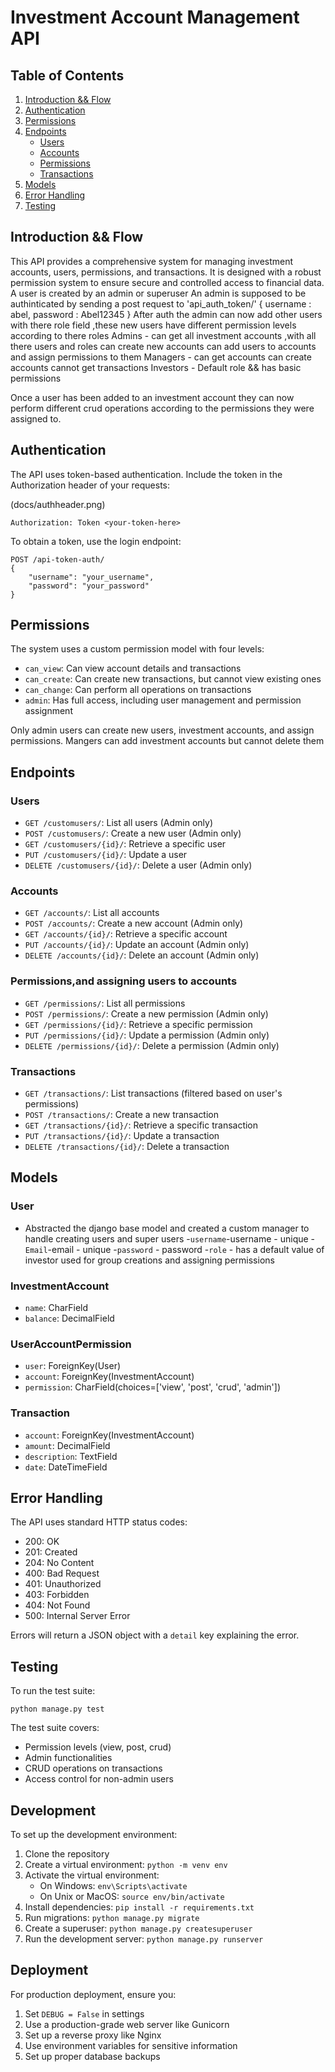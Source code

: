 # Investment Account Management API

## Table of Contents
1. [Introduction && Flow](#introduction)
2. [Authentication](#authentication)
3. [Permissions](#permissions)
4. [Endpoints](#endpoints)
   - [Users](#users)
   - [Accounts](#accounts)
   - [Permissions](#permissions-1)
   - [Transactions](#transactions)
5. [Models](#models)
6. [Error Handling](#error-handling)
7. [Testing](#testing)

## Introduction && Flow

This API provides a comprehensive system for managing investment accounts, users, permissions, and transactions. It is designed with a robust permission system to ensure secure and controlled access to financial data.
A user is created by an admin or superuser
An admin is supposed to be authinticated by sending a post request to 'api_auth_token/' 
{
   username : abel,
   password : Abel12345
}
After auth the admin can now add other users with there role field ,these new users have different permission levels according to there roles 
Admins - can get all investment accounts ,with all there users and roles 
         can create new accounts
         can add users to accounts and assign permissions to them
Managers - can get accounts
          can create accounts
          cannot get transactions
Investors - Default role && has basic permissions    

Once a user has been added to an investment account they can now perform different crud operations according to the permissions they were assigned to.

## Authentication

The API uses token-based authentication. Include the token in the Authorization header of your requests:

(docs/authheader.png)

```
Authorization: Token <your-token-here>
```

To obtain a token, use the login endpoint:

```
POST /api-token-auth/
{
    "username": "your_username",
    "password": "your_password"
}
```

## Permissions

The system uses a custom permission model with four levels:

- `can_view`: Can view account details and transactions
- `can_create`: Can create new transactions, but cannot view existing ones
- `can_change`: Can perform all operations on transactions
- `admin`: Has full access, including user management and permission assignment

Only admin users can create new users, investment accounts, and assign permissions.
Mangers can add investment accounts but cannot delete them

## Endpoints

### Users

- `GET /customusers/`: List all users (Admin only)
- `POST /customusers/`: Create a new user (Admin only)
- `GET /customusers/{id}/`: Retrieve a specific user
- `PUT /customusers/{id}/`: Update a user
- `DELETE /customusers/{id}/`: Delete a user (Admin only)

### Accounts

- `GET /accounts/`: List all accounts
- `POST /accounts/`: Create a new account (Admin only)
- `GET /accounts/{id}/`: Retrieve a specific account
- `PUT /accounts/{id}/`: Update an account (Admin only)
- `DELETE /accounts/{id}/`: Delete an account (Admin only)

### Permissions,and assigning users to accounts

- `GET /permissions/`: List all permissions
- `POST /permissions/`: Create a new permission (Admin only)
- `GET /permissions/{id}/`: Retrieve a specific permission
- `PUT /permissions/{id}/`: Update a permission (Admin only)
- `DELETE /permissions/{id}/`: Delete a permission (Admin only)

### Transactions

- `GET /transactions/`: List transactions (filtered based on user's permissions)
- `POST /transactions/`: Create a new transaction
- `GET /transactions/{id}/`: Retrieve a specific transaction
- `PUT /transactions/{id}/`: Update a transaction
- `DELETE /transactions/{id}/`: Delete a transaction

## Models

### User
- Abstracted the django base model and created a custom manager to handle creating users and super users
-`username`-username - unique
-`Email`-email - unique
-`password` - password
-`role` - has a default value of investor used for group creations and assigning permissions
### InvestmentAccount
- `name`: CharField
- `balance`: DecimalField

### UserAccountPermission
- `user`: ForeignKey(User)
- `account`: ForeignKey(InvestmentAccount)
- `permission`: CharField(choices=['view', 'post', 'crud', 'admin'])

### Transaction
- `account`: ForeignKey(InvestmentAccount)
- `amount`: DecimalField
- `description`: TextField
- `date`: DateTimeField

## Error Handling

The API uses standard HTTP status codes:

- 200: OK
- 201: Created
- 204: No Content
- 400: Bad Request
- 401: Unauthorized
- 403: Forbidden
- 404: Not Found
- 500: Internal Server Error

Errors will return a JSON object with a `detail` key explaining the error.

## Testing

To run the test suite:

```
python manage.py test
```

The test suite covers:
- Permission levels (view, post, crud)
- Admin functionalities
- CRUD operations on transactions
- Access control for non-admin users

## Development

To set up the development environment:

1. Clone the repository
2. Create a virtual environment: `python -m venv env`
3. Activate the virtual environment:
   - On Windows: `env\Scripts\activate`
   - On Unix or MacOS: `source env/bin/activate`
4. Install dependencies: `pip install -r requirements.txt`
5. Run migrations: `python manage.py migrate`
6. Create a superuser: `python manage.py createsuperuser`
7. Run the development server: `python manage.py runserver`

## Deployment

For production deployment, ensure you:
1. Set `DEBUG = False` in settings
2. Use a production-grade web server like Gunicorn
3. Set up a reverse proxy like Nginx
4. Use environment variables for sensitive information
5. Set up proper database backups
